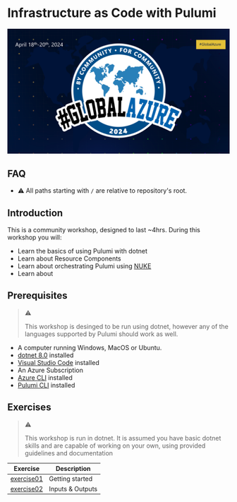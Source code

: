# Infrastructure as Code with Pulumi

![global-azure-2024](./img/global-azure-2024.png)

## FAQ

- :warning: All paths starting with `/` are relative to repository's root.

## Introduction

This is a community workshop, designed to last ~4hrs. During this workshop you will:

- Learn the basics of using Pulumi with dotnet
- Learn about Resource Components
- Learn about orchestrating Pulumi using [NUKE](https://nuke.build/)
- Learn about

## Prerequisites

> :warning:
>
> This workshop is desinged to be run using dotnet, however any of the languages supported by Pulumi should work as well.

- A computer running Windows, MacOS or Ubuntu.
- [dotnet 8.0](https://dotnet.microsoft.com/en-us/download/dotnet/8.0) installed
- [Visual Studio Code](https://code.visualstudio.com/) installed
- An Azure Subscription
- [Azure CLI](https://learn.microsoft.com/en-us/cli/azure/install-azure-cli) installed
- [Pulumi CLI](https://www.pulumi.com/docs/install/) installed

## Exercises

> :warning:
>
> This workshop is run in dotnet. It is assumed you have basic dotnet skills and are capable of working on your own, using provided guidelines and documentation

| Exercise                             | Description      |
| ------------------------------------ | ---------------- |
| [exercise01](./exercise01/readme.md) | Getting started  |
| [exercise02](./exercise02/readme.md) | Inputs & Outputs |

